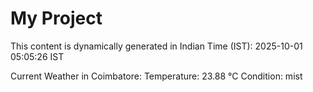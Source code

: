 # My Project

This content is dynamically generated in Indian Time (IST): 2025-10-01 05:05:26 IST


Current Weather in Coimbatore:
Temperature: 23.88 °C
Condition: mist
